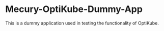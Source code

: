 # Mecury-OptiKube-Dummy-App

This is a dummy application used in testing the functionality of OptiKube.
